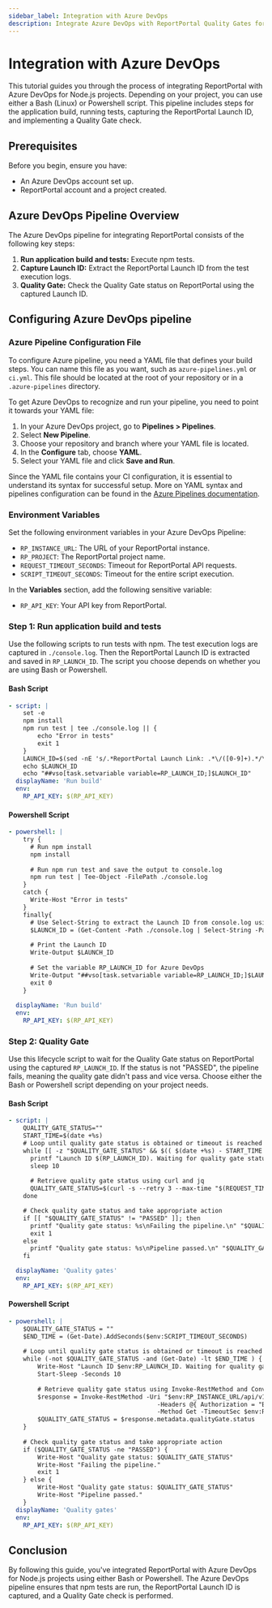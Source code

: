 ```yaml
---
sidebar_label: Integration with Azure DevOps
description: Integrate Azure DevOps with ReportPortal Quality Gates for automated quality control in test automation reporting tools.
---
```


# Integration with Azure DevOps

This tutorial guides you through the process of integrating ReportPortal with Azure DevOps for Node.js projects. Depending on your project, you can use either a Bash (Linux) or Powershell script. This pipeline includes steps for the application build, running tests, capturing the ReportPortal Launch ID, and implementing a Quality Gate check.

## Prerequisites

Before you begin, ensure you have:

- An Azure DevOps account set up.
- ReportPortal account and a project created.

## Azure DevOps Pipeline Overview

The Azure DevOps pipeline for integrating ReportPortal consists of the following key steps:

1. **Run application build and tests:** Execute npm tests.
2. **Capture Launch ID:** Extract the ReportPortal Launch ID from the test execution logs.
3. **Quality Gate:** Check the Quality Gate status on ReportPortal using the captured Launch ID.

## Configuring Azure DevOps pipeline

### Azure Pipeline Configuration File

To configure Azure pipeline, you need a YAML file that defines your build steps. You can name this file as you want, such as `azure-pipelines.yml` or `ci.yml`. This file should be located at the root of your repository or in a `.azure-pipelines` directory.

To get Azure DevOps to recognize and run your pipeline, you need to point it towards your YAML file:

1. In your Azure DevOps project, go to **Pipelines > Pipelines**.
2. Select **New Pipeline**.
3. Choose your repository and branch where your YAML file is located.
4. In the **Configure** tab, choose **YAML**.
5. Select your YAML file and click **Save and Run**.

Since the YAML file contains your CI configuration, it is essential to understand its syntax for successful setup. More on YAML syntax and pipelines configuration can be found in the [Azure Pipelines documentation](https://learn.microsoft.com/en-us/azure/devops/pipelines/get-started/pipelines-get-started?view=azure-devops#define-your-build-pipeline).


### Environment Variables

Set the following environment variables in your Azure DevOps Pipeline:

- `RP_INSTANCE_URL`: The URL of your ReportPortal instance.
- `RP_PROJECT`: The ReportPortal project name.
- `REQUEST_TIMEOUT_SECONDS`: Timeout for ReportPortal API requests.
- `SCRIPT_TIMEOUT_SECONDS`: Timeout for the entire script execution.

In the **Variables** section, add the following sensitive variable:
- `RP_API_KEY`: Your API key from ReportPortal.

### Step 1: Run application build and tests

Use the following scripts to run tests with npm. The test execution logs are captured in `./console.log`. Then the ReportPortal Launch ID is extracted and saved in `RP_LAUNCH_ID`. The script you choose depends on whether you are using Bash or Powershell. 

#### Bash Script

```yaml
- script: |
    set -e
    npm install
    npm run test | tee ./console.log || {
        echo "Error in tests" 
        exit 1 
    }
    LAUNCH_ID=$(sed -nE 's/.*ReportPortal Launch Link: .*\/([0-9]+).*/\1/p' console.log)
    echo $LAUNCH_ID
    echo "##vso[task.setvariable variable=RP_LAUNCH_ID;]$LAUNCH_ID"
  displayName: 'Run build'
  env:
    RP_API_KEY: $(RP_API_KEY)
```

#### Powershell Script

```yaml
- powershell: |
    try {
      # Run npm install
      npm install
        
      # Run npm run test and save the output to console.log
      npm run test | Tee-Object -FilePath ./console.log
    }
    catch {
      Write-Host "Error in tests"
    }
    finally{
      # Use Select-String to extract the Launch ID from console.log using a regex
      $LAUNCH_ID = (Get-Content -Path ./console.log | Select-String -Pattern '.*ReportPortal Launch Link: .*\/([0-9]+).*' | ForEach-Object { $_.Matches.Groups[1].Value })
        
      # Print the Launch ID
      Write-Output $LAUNCH_ID
        
      # Set the variable RP_LAUNCH_ID for Azure DevOps
      Write-Output "##vso[task.setvariable variable=RP_LAUNCH_ID;]$LAUNCH_ID"
      exit 0
    }
    
  displayName: 'Run build'
  env:
    RP_API_KEY: $(RP_API_KEY)
```

### Step 2: Quality Gate

Use this lifecycle script to wait for the Quality Gate status on ReportPortal using the captured `RP_LAUNCH_ID`. If the status is not "PASSED", the pipeline fails, meaning the quality gate didn't pass and vice versa. Choose either the Bash or Powershell script depending on your project needs.

#### Bash Script

```yaml
- script: |
    QUALITY_GATE_STATUS=""
    START_TIME=$(date +%s)
    # Loop until quality gate status is obtained or timeout is reached
    while [[ -z "$QUALITY_GATE_STATUS" && $(( $(date +%s) - START_TIME )) -lt $(SCRIPT_TIMEOUT_SECONDS) ]]; do
      printf "Launch ID $(RP_LAUNCH_ID). Waiting for quality gate status....\n"
      sleep 10
      
      # Retrieve quality gate status using curl and jq
      QUALITY_GATE_STATUS=$(curl -s --retry 3 --max-time "$(REQUEST_TIMEOUT_SECONDS)" -H "Authorization: Bearer $(RP_API_KEY)" "$(RP_INSTANCE_URL)/api/v1/$(RP_PROJECT)/launch/$RP_LAUNCH_ID" | jq -r '.metadata.qualityGate.status // empty')
    done

    # Check quality gate status and take appropriate action
    if [[ "$QUALITY_GATE_STATUS" != "PASSED" ]]; then
      printf "Quality gate status: %s\nFailing the pipeline.\n" "$QUALITY_GATE_STATUS"
      exit 1
    else
      printf "Quality gate status: %s\nPipeline passed.\n" "$QUALITY_GATE_STATUS"
    fi

  displayName: 'Quality gates'
  env:
    RP_API_KEY: $(RP_API_KEY)
```

#### Powershell Script

```yaml
- powershell: |
    $QUALITY_GATE_STATUS = ""
    $END_TIME = (Get-Date).AddSeconds($env:SCRIPT_TIMEOUT_SECONDS)
     
    # Loop until quality gate status is obtained or timeout is reached
    while (-not $QUALITY_GATE_STATUS -and (Get-Date) -lt $END_TIME ) {
        Write-Host "Launch ID $env:RP_LAUNCH_ID. Waiting for quality gate status...."
        Start-Sleep -Seconds 10
      
        # Retrieve quality gate status using Invoke-RestMethod and ConvertFrom-Json
        $response = Invoke-RestMethod -Uri "$env:RP_INSTANCE_URL/api/v1/$env:RP_PROJECT/launch/$env:RP_LAUNCH_ID" `
                                         -Headers @{ Authorization = "Bearer $env:RP_API_KEY" } `
                                         -Method Get -TimeoutSec $env:REQUEST_TIMEOUT_SECONDS
        $QUALITY_GATE_STATUS = $response.metadata.qualityGate.status
    }
      
    # Check quality gate status and take appropriate action
    if ($QUALITY_GATE_STATUS -ne "PASSED") {
        Write-Host "Quality gate status: $QUALITY_GATE_STATUS"
        Write-Host "Failing the pipeline."
        exit 1
    } else {
        Write-Host "Quality gate status: $QUALITY_GATE_STATUS"
        Write-Host "Pipeline passed."
    }
  displayName: 'Quality gates'
  env:
    RP_API_KEY: $(RP_API_KEY)
```

## Conclusion

By following this guide, you've integrated ReportPortal with Azure DevOps for Node.js projects using either Bash or Powershell. The Azure DevOps pipeline ensures that npm tests are run, the ReportPortal Launch ID is captured, and a Quality Gate check is performed.

